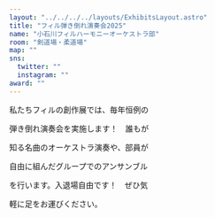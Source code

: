 ```yaml
---
layout: "../../../../layouts/ExhibitsLayout.astro"
title: "フィル弾き倒れ演奏会2025"
name: "小石川フィルハーモニーオーケストラ部"
room: "剣道場・柔道場"
map: ""
sns:
  twitter: ""
  instagram: ""
award: ""
---
```


私たちフィルの創作展では、毎年恒例の

弾き倒れ演奏会を実施します！　誰もが

知る名曲のオーケストラ演奏や、部員が

自由に組んだグループでのアンサンブル

を行います。入退場自由です！　ぜひ気

軽に足をお運びください。